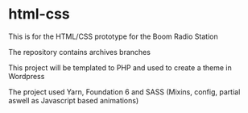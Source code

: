 # html-css
This is for the HTML/CSS prototype for the Boom Radio Station

The repository contains archives branches

This project will be templated to PHP and used to create a theme in Wordpress

The project used Yarn, Foundation 6 and SASS (Mixins, config, partial aswell as Javascript based animations)
